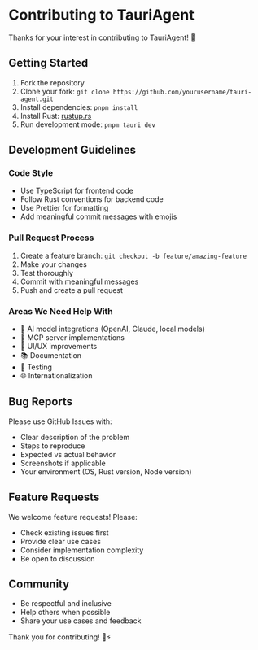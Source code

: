 # Contributing to TauriAgent

Thanks for your interest in contributing to TauriAgent! 🚀

## Getting Started

1. Fork the repository
2. Clone your fork: `git clone https://github.com/yourusername/tauri-agent.git`
3. Install dependencies: `pnpm install`
4. Install Rust: [rustup.rs](https://rustup.rs/)
5. Run development mode: `pnpm tauri dev`

## Development Guidelines

### Code Style
- Use TypeScript for frontend code
- Follow Rust conventions for backend code
- Use Prettier for formatting
- Add meaningful commit messages with emojis

### Pull Request Process
1. Create a feature branch: `git checkout -b feature/amazing-feature`
2. Make your changes
3. Test thoroughly
4. Commit with meaningful messages
5. Push and create a pull request

### Areas We Need Help With

- 🤖 AI model integrations (OpenAI, Claude, local models)
- 🔧 MCP server implementations
- 🎨 UI/UX improvements
- 📚 Documentation
- 🧪 Testing
- 🌐 Internationalization

## Bug Reports

Please use GitHub Issues with:
- Clear description of the problem
- Steps to reproduce
- Expected vs actual behavior
- Screenshots if applicable
- Your environment (OS, Rust version, Node version)

## Feature Requests

We welcome feature requests! Please:
- Check existing issues first
- Provide clear use cases
- Consider implementation complexity
- Be open to discussion

## Community

- Be respectful and inclusive
- Help others when possible
- Share your use cases and feedback

Thank you for contributing! 🦀⚡
